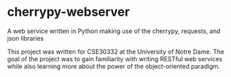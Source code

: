 cherrypy-webserver
==================

A web service written in Python making use of the cherrypy, requests, and json libraries


This project was written for CSE30332 at the University of Notre Dame. The goal of the project was to gain familiarity
with writing RESTful web services while also learning more about the power of the object-oriented paradigm.
